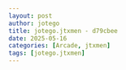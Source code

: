 ```yaml
---
layout: post
author: jotego
title: jotego.jtxmen - d79cbee
date: 2025-05-16
categories: [Arcade, jtxmen]
tags: [jotego.jtxmen]
---
```


